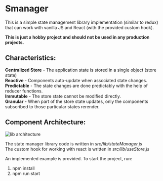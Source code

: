 # Smanager
This is a simple state management library implementation (similar to redux) that can work with vanilla JS and React (with the provided custom hook).

**This is just a hobby project and should not be used in any production projects.**

## Characteristics:  
**Centralized Store** -  The application state is stored in a single object (store state)  
**Reactive** - Components auto-update when associated state changes.  
**Predictable** - The state changes are done predictably with the help of reducer functions.  
**Immutable** - The store state cannot be modified directly.  
**Granular** - When part of the store state updates, only the components subscribed to those particular states rerender.  

## Component Architecture:
![lib architecture](https://github.com/user-attachments/assets/6b478b59-b217-4458-a8a9-3b2dc6bb0301)

The state manager library code is written in *src/lib/stateManager.js*  
The custom hook for working with react is written in *src/lib/useStore.js*

An implemented example is provided. To start the project, run:
1) npm install
2) npm run start
